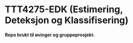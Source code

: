 # TTT4275-EDK (Estimering, Deteksjon og Klassifisering)

#### Repo brukt til øvinger og gruppeprosjekt. 
